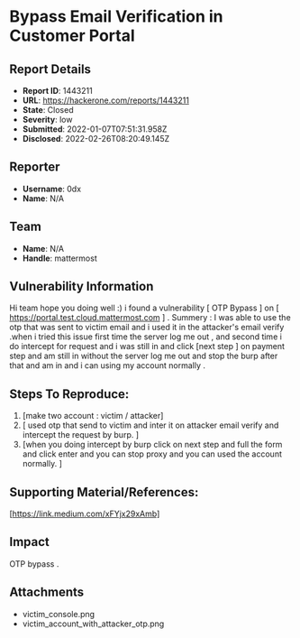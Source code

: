 # Bypass Email Verification in Customer Portal

## Report Details
- **Report ID**: 1443211
- **URL**: https://hackerone.com/reports/1443211
- **State**: Closed
- **Severity**: low
- **Submitted**: 2022-01-07T07:51:31.958Z
- **Disclosed**: 2022-02-26T08:20:49.145Z

## Reporter
- **Username**: 0dx
- **Name**: N/A

## Team
- **Name**: N/A
- **Handle**: mattermost

## Vulnerability Information
Hi team hope you doing well :) 
i found a vulnerability [  OTP Bypass  ] on [ https://portal.test.cloud.mattermost.com ] .
Summery : 
I was able to use the otp that was sent to victim email and i used it in the attacker's email verify .when i tried this issue first time the server log me out  , and second time i do intercept for request and i was still in and click [next step ] on payment step and am still in without the server log me out and stop the burp after that and am in and i can using my account normally .

## Steps To Reproduce:

  1. [make two account :  victim / attacker]
  1. [ used otp that send to victim and inter it on attacker email verify and intercept the request  by burp. ]
  1. [when you doing intercept by burp click on next step and full the form and click enter and you can stop proxy and you can used the account normally.  ]


## Supporting Material/References:
[https://link.medium.com/xFYjx29xAmb]

## Impact

OTP bypass .

## Attachments
- victim_console.png
- victim_account_with_attacker_otp.png
